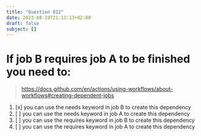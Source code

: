 ```yaml
---
title: "Question 012"
date: 2023-08-19T21:13:13+02:00
draft: false
subject: []
---
```


# If job B requires job A to be finished you need to:
> https://docs.github.com/en/actions/using-workflows/about-workflows#creating-dependent-jobs
1. [x] you can use the needs keyword in job B to create this dependency
1. [ ] you can use the needs keyword in job A to create this dependency
1. [ ] you can use the requires keyword in job B to create this dependency
1. [ ] you can use the requires keyword in job A to create this dependency
